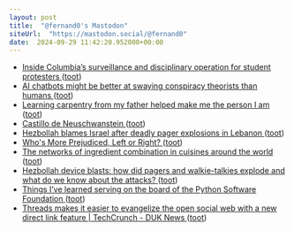 ```yaml
---
layout: post
title:  "@fernand0's Mastodon"
siteUrl:  "https://mastodon.social/@fernand0"
date:  2024-09-29 11:42:20.952000+00:00
---
```

*  [Inside Columbia’s surveillance and disciplinary operation for student protesters ](https://www.columbiaspectator.com/news/2024/09/12/inside-columbias-surveillance-and-disciplinary-operation-for-student-protesters-3) ([toot](https://mastodon.social/@fernand0/113220658197118080))
*  [AI chatbots might be better at swaying conspiracy theorists than humans ](https://arstechnica.com/science/2024/09/study-conversations-with-ai-chatbots-can-reduce-belief-in-conspiracy-theories) ([toot](https://mastodon.social/@fernand0/113220313897113880))
*  [Learning carpentry from my father helped make me the person I am ](https://www.theguardian.com/lifeandstyle/2024/sep/15/learning-carpentry-from-my-father-helped-make-me-the-person-i-a) ([toot](https://mastodon.social/@fernand0/113220127322898374))
*  [Castillo de Neuschwanstein ](https://www.flickr.com/photos/fernand0/53992811277) ([toot](https://mastodon.social/@fernand0/113219904007407686))
*  [Hezbollah blames Israel after deadly pager explosions in Lebanon ](https://www.bbc.com/news/articles/cd7xnelvpep) ([toot](https://mastodon.social/@fernand0/113219857770655551))
*  [Who's More Prejudiced, Left or Right? ](https://www.stevestewartwilliams.com/p/whos-more-prejudiced-left-or-righ) ([toot](https://mastodon.social/@fernand0/113219698446410439))
*  [The networks of ingredient combination in cuisines around the world ](https://comdig.unam.mx/2024/09/15/the-networks-of-ingredient-combination-in-cuisines-around-the-world) ([toot](https://mastodon.social/@fernand0/113218898000101040))
*  [Hezbollah device blasts: how did pagers and walkie-talkies explode and what do we know about the attacks? ](https://www.theguardian.com/world/2024/sep/18/hezbollah-pagers-what-do-we-know-about-how-the-attack-happene) ([toot](https://mastodon.social/@fernand0/113218149037181449))
*  [Things I’ve learned serving on the board of the Python Software Foundation ](https://simonwillison.net/2024/Sep/18/board-of-the-python-software-foundation) ([toot](https://mastodon.social/@fernand0/113216255197891992))
*  [Threads makes it easier to evangelize the open social web with a new direct link feature \| TechCrunch - DUK News  ](https://dailyuknews.com/tech/threads-makes-it-easier-to-evangelize-the-open-social-web-with-a-new-direct-link-feature-techcrunch/) ([toot](https://mastodon.social/@fernand0/113216136303509763))
